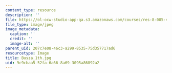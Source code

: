 ```yaml
---
content_type: resource
description: ''
file: https://ol-ocw-studio-app-qa.s3.amazonaws.com/courses/res-8-005-vibrations-and-waves-problem-solving-fall-2012/9c9cbaa552fa6a668a693095a86892a2_Busza_1th.jpg
file_type: image/jpeg
image_metadata:
  caption: ''
  credit: ''
  image-alt: ''
parent_uid: 207c7e08-46c3-a299-8535-75d357717ad6
resourcetype: Image
title: Busza_1th.jpg
uid: 9c9cbaa5-52fa-6a66-8a69-3095a86892a2
---
```

